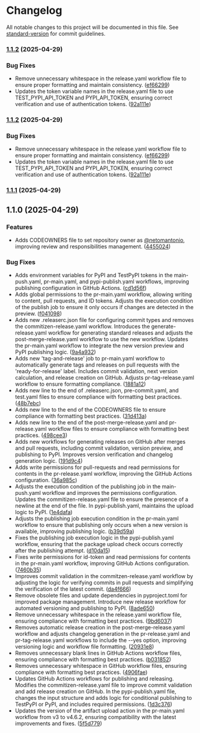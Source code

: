 # Changelog

All notable changes to this project will be documented in this file. See [standard-version](https://github.com/conventional-changelog/standard-version) for commit guidelines.

### [1.1.2](https://github.com/casheiro/synapstor/compare/v1.1.1...v1.1.2) (2025-04-29)


### Bug Fixes

* Remove unnecessary whitespace in the release.yaml workflow file to ensure proper formatting and maintain consistency. ([ef66299](https://github.com/casheiro/synapstor/commit/ef662997fe6c8a51ce323420a6fe0b35a6ee289b))
* Updates the token variable names in the release.yaml file to use TEST_PYPI_API_TOKEN and PYPI_API_TOKEN, ensuring correct verification and use of authentication tokens. ([92a111e](https://github.com/casheiro/synapstor/commit/92a111e1a98a970fc4ad049419135d6a4149730f))

### [1.1.2](https://github.com/casheiro/synapstor/compare/v1.1.1...v1.1.2) (2025-04-29)


### Bug Fixes

* Remove unnecessary whitespace in the release.yaml workflow file to ensure proper formatting and maintain consistency. ([ef66299](https://github.com/casheiro/synapstor/commit/ef662997fe6c8a51ce323420a6fe0b35a6ee289b))
* Updates the token variable names in the release.yaml file to use TEST_PYPI_API_TOKEN and PYPI_API_TOKEN, ensuring correct verification and use of authentication tokens. ([92a111e](https://github.com/casheiro/synapstor/commit/92a111e1a98a970fc4ad049419135d6a4149730f))

### [1.1.1](https://github.com/casheiro/synapstor/compare/v1.1.0...v1.1.1) (2025-04-29)

## 1.1.0 (2025-04-29)


### Features

* Adds CODEOWNERS file to set repository owner as [@netomantonio](https://github.com/netomantonio), improving review and responsibilities management. ([4455024](https://github.com/casheiro/synapstor/commit/44550248e34385d3da019c099e79a81c82267b7a))


### Bug Fixes

* Adds environment variables for PyPI and TestPyPI tokens in the main-push.yaml, pr-main.yaml, and pypi-publish.yaml workflows, improving publishing configuration in GitHub Actions. ([cd1d56f](https://github.com/casheiro/synapstor/commit/cd1d56f3fd9934f415725b35c72116d489f1c415))
* Adds global permissions to the pr-main.yaml workflow, allowing writing to content, pull requests, and ID tokens. Adjusts the execution condition of the publish job to ensure it only occurs if changes are detected in the preview. ([f041098](https://github.com/casheiro/synapstor/commit/f0410982dc0f03dd535253a767ec4fb7c984b747))
* Adds new .releaserc.json file for configuring commit types and removes the commitizen-release.yaml workflow. Introduces the generate-release.yaml workflow for generating standard releases and adjusts the post-merge-release.yaml workflow to use the new workflow. Updates the pr-main.yaml workflow to integrate the new version preview and PyPI publishing logic. ([9a4a932](https://github.com/casheiro/synapstor/commit/9a4a932ca2250c345d2bd8b9c664899849640e60))
* Adds new 'tag-and-release' job to pr-main.yaml workflow to automatically generate tags and releases on pull requests with the 'ready-for-release' label. Includes commit validation, next version calculation, and release creation on GitHub. Adjusts pr-tag-release.yaml workflow to ensure formatting compliance. ([1881a12](https://github.com/casheiro/synapstor/commit/1881a12e72a1e0bb45c27da841a841c55d9e6b8a))
* Adds new line to the end of .releaserc.json, pre-commit.yaml, and test.yaml files to ensure compliance with formatting best practices. ([48b7ebc](https://github.com/casheiro/synapstor/commit/48b7ebc826fd6e0e66cb4c3cceb743df03497ba3))
* Adds new line to the end of the CODEOWNERS file to ensure compliance with formatting best practices. ([31d413a](https://github.com/casheiro/synapstor/commit/31d413a5939be93e51b563c6f0e10e601d07e399))
* Adds new line to the end of the post-merge-release.yaml and pr-release.yaml workflow files to ensure compliance with formatting best practices. ([498cee3](https://github.com/casheiro/synapstor/commit/498cee39a226fcfa2386e91a14164fff7a468885))
* Adds new workflows for generating releases on GitHub after merges and pull requests, including commit validation, version preview, and publishing to PyPI. Improves version verification and changelog generation logic. ([191d9c4](https://github.com/casheiro/synapstor/commit/191d9c431e41630e2921b4cdd3201c5d344ffa02))
* Adds write permissions for pull-requests and read permissions for contents in the pr-release.yaml workflow, improving the GitHub Actions configuration. ([36a985c](https://github.com/casheiro/synapstor/commit/36a985cea98708b4f3e1bb44daa2d0847048211d))
* Adjusts the execution condition of the publishing job in the main-push.yaml workflow and improves the permissions configuration. Updates the commitizen-release.yaml file to ensure the presence of a newline at the end of the file. In pypi-publish.yaml, maintains the upload logic to PyPI. ([1e4dafa](https://github.com/casheiro/synapstor/commit/1e4dafadb9e3a1f144f5d0700b5a6b0bac241016))
* Adjusts the publishing job execution condition in the pr-main.yaml workflow to ensure that publishing only occurs when a new version is available, improving publishing logic. ([b39d59a](https://github.com/casheiro/synapstor/commit/b39d59ab04726e0be3301c886bef6177dd166fab))
* Fixes the publishing job execution logic in the pypi-publish.yaml workflow, ensuring that the package upload check occurs correctly after the publishing attempt. ([d10da15](https://github.com/casheiro/synapstor/commit/d10da15ad0e69b88c49f6f3077e991956f7d51d2))
* Fixes write permissions for id-token and read permissions for contents in the pr-main.yaml workflow, improving GitHub Actions configuration. ([7460b35](https://github.com/casheiro/synapstor/commit/7460b353c025cfea907b1d6d742344de128b736a))
* Improves commit validation in the commitzen-release.yaml workflow by adjusting the logic for verifying commits in pull requests and simplifying the verification of the latest commit. ([da4f666](https://github.com/casheiro/synapstor/commit/da4f666e9a61da45951be737221d1fa16a8db815))
* Remove obsolete files and update dependencies in pyproject.toml for improved package management. Introduce new release workflow for automated versioning and publishing to PyPI. ([8ade650](https://github.com/casheiro/synapstor/commit/8ade6509b27494beb7232cc82ef3c4742cbf3af1))
* Remove unnecessary whitespace in the release.yaml workflow file, ensuring compliance with formatting best practices. ([9bd6037](https://github.com/casheiro/synapstor/commit/9bd603711810f5ee1ef919ab768cee0100c09022))
* Removes automatic release creation in the post-merge-release.yaml workflow and adjusts changelog generation in the pr-release.yaml and pr-tag-release.yaml workflows to include the --yes option, improving versioning logic and workflow file formatting. ([20931e8](https://github.com/casheiro/synapstor/commit/20931e8a35259412baf1555ff252d9050efaf2c0))
* Removes unnecessary blank lines in GitHub Actions workflow files, ensuring compliance with formatting best practices. ([b031852](https://github.com/casheiro/synapstor/commit/b0318527a263601da6969f27b91a98145297c06b))
* Removes unnecessary whitespace in GitHub workflow files, ensuring compliance with formatting best practices. ([4906fae](https://github.com/casheiro/synapstor/commit/4906faebc53bd1de3def504d15fb1b2916cc23e2))
* Updates GitHub Actions workflows for publishing and releasing. Modifies the commitizen-release.yaml file to improve commit validation and add release creation on GitHub. In the pypi-publish.yaml file, changes the input structure and adds logic for conditional publishing to TestPyPI or PyPI, and includes required permissions. ([1d3c376](https://github.com/casheiro/synapstor/commit/1d3c376b505beefc3ea7eadd85d7bd53a2ca50b9))
* Updates the version of the artifact upload action in the pr-main.yaml workflow from v3 to v4.6.2, ensuring compatibility with the latest improvements and fixes. ([5f5d779](https://github.com/casheiro/synapstor/commit/5f5d779ef1f1eea5ba5cbfd52f58086d892b6847))
